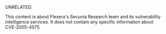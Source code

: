 UNRELATED.

This content is about Flexera's Secunia Research team and its vulnerability intelligence services. It does not contain any specific information about CVE-2005-4575.